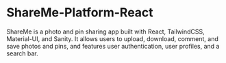 # ShareMe-Platform-React
ShareMe is a photo and pin sharing app built with React, TailwindCSS, Material-UI, and Sanity. It allows users to upload, download, comment, and save photos and pins, and features user authentication, user profiles, and a search bar.

